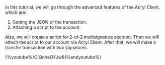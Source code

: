 In this tutorial, we will go through the advanced features of the Acryl Client, which are:

1. Getting the JSON of the transaction.
2. Attaching a script to the account.

Also, we will create a script for 2-of-2 mulitsignature account. Then we will attach the script to our account via Acryl Client. After that, we will make a transfer transaction with two signatures.

{%youtube%}OIQoheOYJw8{%endyoutube%}

